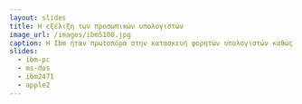 ```yaml
---
layout: slides
title: Η εξέλιξη των προσωπικών υπολογιστών
image_url: /images/ibm5100.jpg
caption: Η Ibm ήταν πρωτοπόρα στην κατασκευή φορητών υπολογιστών καθώς προσπάθησε να φέρει στους προσωπικούς υπολογιστές αυτό που τους έλειπε μέχρι τότε, την φορητότητα.
slides:
  - ibm-pc
  - ms-dos
  - ibm2471
  - apple2
---
```

